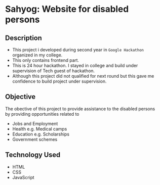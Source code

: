 # Sahyog: Website for disabled persons

## Description
- This project i developed during second year in `Google Hackathon` organized in my college.
- This only contains frontend part.
- This is 24 hour hackathon. I stayed in college and build under supervision of Tech guest of hackathon.
- Although this project did not qualified for next round but this gave me confidence to build project under supervision.

## Objective
The obective of this project to provide assistance to the disabled persons by providing opportunities related to
- Jobs and Employment
- Health e.g. Medical camps
- Education e.g. Scholarships
- Government schemes

## Technology Used
- HTML
- CSS
- JavaScript
